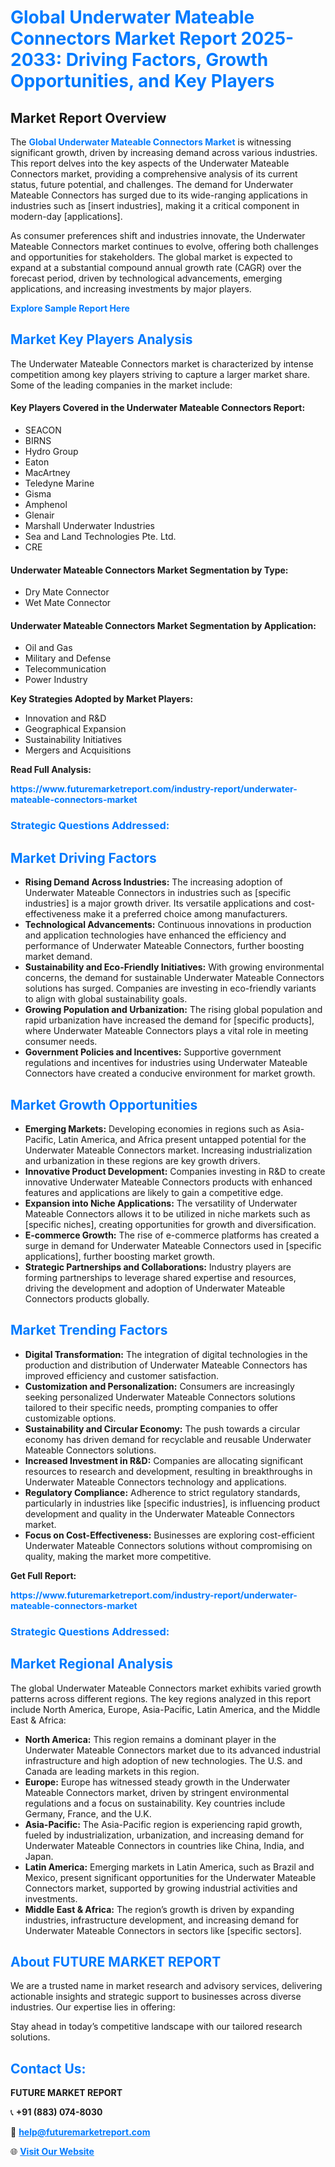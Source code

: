 <h1 style="color: #007BFF;">Global Underwater Mateable Connectors Market Report 2025-2033: Driving Factors, Growth Opportunities, and Key Players</h1>

<section id="overview">
<h2>Market Report Overview</h2>
<p>The <a href="https://www.futuremarketreport.com/industry-report/underwater-mateable-connectors-market" style="color: #007BFF; text-decoration: none;"><strong>Global Underwater Mateable Connectors Market</strong></a> is witnessing significant growth, driven by increasing demand across various industries. This report delves into the key aspects of the Underwater Mateable Connectors market, providing a comprehensive analysis of its current status, future potential, and challenges. The demand for Underwater Mateable Connectors has surged due to its wide-ranging applications in industries such as [insert industries], making it a critical component in modern-day [applications].</p>
<p>As consumer preferences shift and industries innovate, the Underwater Mateable Connectors market continues to evolve, offering both challenges and opportunities for stakeholders. The global market is expected to expand at a substantial compound annual growth rate (CAGR) over the forecast period, driven by technological advancements, emerging applications, and increasing investments by major players.</p>
</section>

<section id="overview">
<p><a href="https://www.futuremarketreport.com/request-sample/reportId=81715" style="color: #007BFF; text-decoration: none;"><strong>Explore Sample Report Here</strong></a></p>
</section>

<section id="key-players">
<h2 style="color: #007BFF;">Market Key Players Analysis</h2>
<p>The Underwater Mateable Connectors market is characterized by intense competition among key players striving to capture a larger market share. Some of the leading companies in the market include:</p>
<h4>Key Players Covered in the Underwater Mateable Connectors Report:</h4>
<ul><li>SEACON</li><li>BIRNS</li><li>Hydro Group</li><li>Eaton</li><li>MacArtney</li><li>Teledyne Marine</li><li>Gisma</li><li>Amphenol</li><li>Glenair</li><li>Marshall Underwater Industries</li><li>Sea and Land Technologies Pte. Ltd.</li><li>CRE</li></ul>
<h4>Underwater Mateable Connectors Market Segmentation by Type:</h4>
<ul><li>Dry Mate Connector</li><li>Wet Mate Connector</li></ul>

<h4>Underwater Mateable Connectors Market Segmentation by Application:</h4>
<ul><li>Oil and Gas</li><li>Military and Defense</li><li>Telecommunication</li><li>Power Industry</li></ul>
<p><strong>Key Strategies Adopted by Market Players:</strong></p>
<ul>
<li>Innovation and R&D</li>
<li>Geographical Expansion</li>
<li>Sustainability Initiatives</li>
<li>Mergers and Acquisitions</li>
</ul>
</section>

<section>
<p><strong>Read Full Analysis: </strong></p><a href="https://www.futuremarketreport.com/industry-report/underwater-mateable-connectors-market" style="color: #007BFF; text-decoration: none;"><strong>https://www.futuremarketreport.com/industry-report/underwater-mateable-connectors-market</strong></a>
<h3 style="color: #007BFF;">Strategic Questions Addressed:</h3>
</section>

<section id="driving-factors">
<h2 style="color: #007BFF;">Market Driving Factors</h2>
<ul>
<li><strong>Rising Demand Across Industries:</strong> The increasing adoption of Underwater Mateable Connectors in industries such as [specific industries] is a major growth driver. Its versatile applications and cost-effectiveness make it a preferred choice among manufacturers.</li>
<li><strong>Technological Advancements:</strong> Continuous innovations in production and application technologies have enhanced the efficiency and performance of Underwater Mateable Connectors, further boosting market demand.</li>
<li><strong>Sustainability and Eco-Friendly Initiatives:</strong> With growing environmental concerns, the demand for sustainable Underwater Mateable Connectors solutions has surged. Companies are investing in eco-friendly variants to align with global sustainability goals.</li>
<li><strong>Growing Population and Urbanization:</strong> The rising global population and rapid urbanization have increased the demand for [specific products], where Underwater Mateable Connectors plays a vital role in meeting consumer needs.</li>
<li><strong>Government Policies and Incentives:</strong> Supportive government regulations and incentives for industries using Underwater Mateable Connectors have created a conducive environment for market growth.</li>
</ul>
</section>

<section id="growth-opportunities">
<h2 style="color: #007BFF;">Market Growth Opportunities</h2>
<ul>
<li><strong>Emerging Markets:</strong> Developing economies in regions such as Asia-Pacific, Latin America, and Africa present untapped potential for the Underwater Mateable Connectors market. Increasing industrialization and urbanization in these regions are key growth drivers.</li>
<li><strong>Innovative Product Development:</strong> Companies investing in R&D to create innovative Underwater Mateable Connectors products with enhanced features and applications are likely to gain a competitive edge.</li>
<li><strong>Expansion into Niche Applications:</strong> The versatility of Underwater Mateable Connectors allows it to be utilized in niche markets such as [specific niches], creating opportunities for growth and diversification.</li>
<li><strong>E-commerce Growth:</strong> The rise of e-commerce platforms has created a surge in demand for Underwater Mateable Connectors used in [specific applications], further boosting market growth.</li>
<li><strong>Strategic Partnerships and Collaborations:</strong> Industry players are forming partnerships to leverage shared expertise and resources, driving the development and adoption of Underwater Mateable Connectors products globally.</li>
</ul>
</section>

<section id="trending-factors">
<h2 style="color: #007BFF;">Market Trending Factors</h2>
<ul>
<li><strong>Digital Transformation:</strong> The integration of digital technologies in the production and distribution of Underwater Mateable Connectors has improved efficiency and customer satisfaction.</li>
<li><strong>Customization and Personalization:</strong> Consumers are increasingly seeking personalized Underwater Mateable Connectors solutions tailored to their specific needs, prompting companies to offer customizable options.</li>
<li><strong>Sustainability and Circular Economy:</strong> The push towards a circular economy has driven demand for recyclable and reusable Underwater Mateable Connectors solutions.</li>
<li><strong>Increased Investment in R&D:</strong> Companies are allocating significant resources to research and development, resulting in breakthroughs in Underwater Mateable Connectors technology and applications.</li>
<li><strong>Regulatory Compliance:</strong> Adherence to strict regulatory standards, particularly in industries like [specific industries], is influencing product development and quality in the Underwater Mateable Connectors market.</li>
<li><strong>Focus on Cost-Effectiveness:</strong> Businesses are exploring cost-efficient Underwater Mateable Connectors solutions without compromising on quality, making the market more competitive.</li>
</ul>
</section>

<section>
<p><strong>Get Full Report: </strong></p><a href="https://www.futuremarketreport.com/industry-report/underwater-mateable-connectors-market" style="color: #007BFF; text-decoration: none;"><strong>https://www.futuremarketreport.com/industry-report/underwater-mateable-connectors-market</strong></a>
<h3 style="color: #007BFF;">Strategic Questions Addressed:</h3>
</section>


<section id="regional-analysis">
<h2 style="color: #007BFF;">Market Regional Analysis</h2>
<p>The global Underwater Mateable Connectors market exhibits varied growth patterns across different regions. The key regions analyzed in this report include North America, Europe, Asia-Pacific, Latin America, and the Middle East & Africa:</p>
<ul>
<li><strong>North America:</strong> This region remains a dominant player in the Underwater Mateable Connectors market due to its advanced industrial infrastructure and high adoption of new technologies. The U.S. and Canada are leading markets in this region.</li>
<li><strong>Europe:</strong> Europe has witnessed steady growth in the Underwater Mateable Connectors market, driven by stringent environmental regulations and a focus on sustainability. Key countries include Germany, France, and the U.K.</li>
<li><strong>Asia-Pacific:</strong> The Asia-Pacific region is experiencing rapid growth, fueled by industrialization, urbanization, and increasing demand for Underwater Mateable Connectors in countries like China, India, and Japan.</li>
<li><strong>Latin America:</strong> Emerging markets in Latin America, such as Brazil and Mexico, present significant opportunities for the Underwater Mateable Connectors market, supported by growing industrial activities and investments.</li>
<li><strong>Middle East & Africa:</strong> The region’s growth is driven by expanding industries, infrastructure development, and increasing demand for Underwater Mateable Connectors in sectors like [specific sectors].</li>
</ul>
</section>

<footer>
<h2 style="color: #007BFF;">About FUTURE MARKET REPORT</h2>
<p>We are a trusted name in market research and advisory services, delivering actionable insights and strategic support to businesses across diverse industries. Our expertise lies in offering:</p>

<p>Stay ahead in today’s competitive landscape with our tailored research solutions.</p>

<h2 style="color: #007BFF;">Contact Us:</h2>
<p><strong>FUTURE MARKET REPORT</strong></p>
<p>📞 <strong>+91 (883) 074-8030</strong></p>
<p>📧 <strong><a href="mailto:help@futuremarketreport.com" style="color: #007BFF;">help@futuremarketreport.com</a></strong></p>
<p>🌐 <strong><a href="https://www.futuremarketreport.com/" style="color: #007BFF;">Visit Our Website</a></strong></p>
</footer>